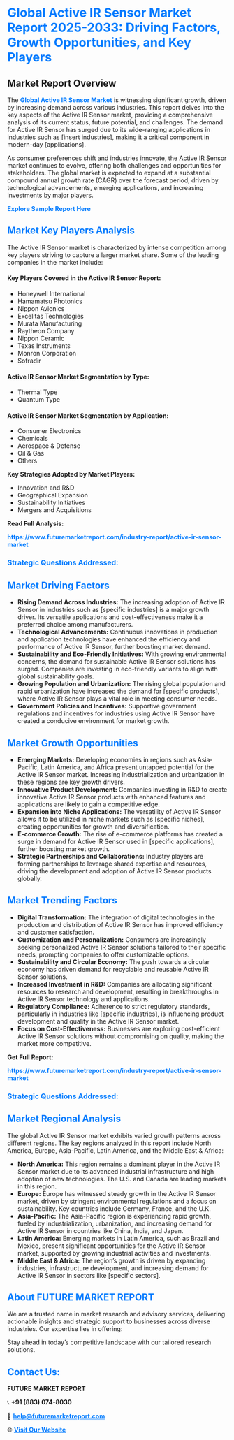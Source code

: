<h1 style="color: #007BFF;">Global Active IR Sensor Market Report 2025-2033: Driving Factors, Growth Opportunities, and Key Players</h1>

<section id="overview">
<h2>Market Report Overview</h2>
<p>The <a href="https://www.futuremarketreport.com/industry-report/active-ir-sensor-market" style="color: #007BFF; text-decoration: none;"><strong>Global Active IR Sensor Market</strong></a> is witnessing significant growth, driven by increasing demand across various industries. This report delves into the key aspects of the Active IR Sensor market, providing a comprehensive analysis of its current status, future potential, and challenges. The demand for Active IR Sensor has surged due to its wide-ranging applications in industries such as [insert industries], making it a critical component in modern-day [applications].</p>
<p>As consumer preferences shift and industries innovate, the Active IR Sensor market continues to evolve, offering both challenges and opportunities for stakeholders. The global market is expected to expand at a substantial compound annual growth rate (CAGR) over the forecast period, driven by technological advancements, emerging applications, and increasing investments by major players.</p>
</section>

<section id="overview">
<p><a href="https://www.futuremarketreport.com/request-sample/reportId=83964" style="color: #007BFF; text-decoration: none;"><strong>Explore Sample Report Here</strong></a></p>
</section>

<section id="key-players">
<h2 style="color: #007BFF;">Market Key Players Analysis</h2>
<p>The Active IR Sensor market is characterized by intense competition among key players striving to capture a larger market share. Some of the leading companies in the market include:</p>
<h4>Key Players Covered in the Active IR Sensor Report:</h4>
<ul><li>Honeywell International</li><li>Hamamatsu Photonics</li><li>Nippon Avionics</li><li>Excelitas Technologies</li><li>Murata Manufacturing</li><li>Raytheon Company</li><li>Nippon Ceramic</li><li>Texas Instruments</li><li>Monron Corporation</li><li>Sofradir</li></ul>
<h4>Active IR Sensor Market Segmentation by Type:</h4>
<ul><li>Thermal Type</li><li>Quantum Type</li></ul>

<h4>Active IR Sensor Market Segmentation by Application:</h4>
<ul><li>Consumer Electronics</li><li>Chemicals</li><li>Aerospace &amp; Defense</li><li>Oil &amp; Gas</li><li>Others</li></ul>
<p><strong>Key Strategies Adopted by Market Players:</strong></p>
<ul>
<li>Innovation and R&D</li>
<li>Geographical Expansion</li>
<li>Sustainability Initiatives</li>
<li>Mergers and Acquisitions</li>
</ul>
</section>

<section>
<p><strong>Read Full Analysis: </strong></p><a href="https://www.futuremarketreport.com/industry-report/active-ir-sensor-market" style="color: #007BFF; text-decoration: none;"><strong>https://www.futuremarketreport.com/industry-report/active-ir-sensor-market</strong></a>
<h3 style="color: #007BFF;">Strategic Questions Addressed:</h3>
</section>

<section id="driving-factors">
<h2 style="color: #007BFF;">Market Driving Factors</h2>
<ul>
<li><strong>Rising Demand Across Industries:</strong> The increasing adoption of Active IR Sensor in industries such as [specific industries] is a major growth driver. Its versatile applications and cost-effectiveness make it a preferred choice among manufacturers.</li>
<li><strong>Technological Advancements:</strong> Continuous innovations in production and application technologies have enhanced the efficiency and performance of Active IR Sensor, further boosting market demand.</li>
<li><strong>Sustainability and Eco-Friendly Initiatives:</strong> With growing environmental concerns, the demand for sustainable Active IR Sensor solutions has surged. Companies are investing in eco-friendly variants to align with global sustainability goals.</li>
<li><strong>Growing Population and Urbanization:</strong> The rising global population and rapid urbanization have increased the demand for [specific products], where Active IR Sensor plays a vital role in meeting consumer needs.</li>
<li><strong>Government Policies and Incentives:</strong> Supportive government regulations and incentives for industries using Active IR Sensor have created a conducive environment for market growth.</li>
</ul>
</section>

<section id="growth-opportunities">
<h2 style="color: #007BFF;">Market Growth Opportunities</h2>
<ul>
<li><strong>Emerging Markets:</strong> Developing economies in regions such as Asia-Pacific, Latin America, and Africa present untapped potential for the Active IR Sensor market. Increasing industrialization and urbanization in these regions are key growth drivers.</li>
<li><strong>Innovative Product Development:</strong> Companies investing in R&D to create innovative Active IR Sensor products with enhanced features and applications are likely to gain a competitive edge.</li>
<li><strong>Expansion into Niche Applications:</strong> The versatility of Active IR Sensor allows it to be utilized in niche markets such as [specific niches], creating opportunities for growth and diversification.</li>
<li><strong>E-commerce Growth:</strong> The rise of e-commerce platforms has created a surge in demand for Active IR Sensor used in [specific applications], further boosting market growth.</li>
<li><strong>Strategic Partnerships and Collaborations:</strong> Industry players are forming partnerships to leverage shared expertise and resources, driving the development and adoption of Active IR Sensor products globally.</li>
</ul>
</section>

<section id="trending-factors">
<h2 style="color: #007BFF;">Market Trending Factors</h2>
<ul>
<li><strong>Digital Transformation:</strong> The integration of digital technologies in the production and distribution of Active IR Sensor has improved efficiency and customer satisfaction.</li>
<li><strong>Customization and Personalization:</strong> Consumers are increasingly seeking personalized Active IR Sensor solutions tailored to their specific needs, prompting companies to offer customizable options.</li>
<li><strong>Sustainability and Circular Economy:</strong> The push towards a circular economy has driven demand for recyclable and reusable Active IR Sensor solutions.</li>
<li><strong>Increased Investment in R&D:</strong> Companies are allocating significant resources to research and development, resulting in breakthroughs in Active IR Sensor technology and applications.</li>
<li><strong>Regulatory Compliance:</strong> Adherence to strict regulatory standards, particularly in industries like [specific industries], is influencing product development and quality in the Active IR Sensor market.</li>
<li><strong>Focus on Cost-Effectiveness:</strong> Businesses are exploring cost-efficient Active IR Sensor solutions without compromising on quality, making the market more competitive.</li>
</ul>
</section>

<section>
<p><strong>Get Full Report: </strong></p><a href="https://www.futuremarketreport.com/industry-report/active-ir-sensor-market" style="color: #007BFF; text-decoration: none;"><strong>https://www.futuremarketreport.com/industry-report/active-ir-sensor-market</strong></a>
<h3 style="color: #007BFF;">Strategic Questions Addressed:</h3>
</section>


<section id="regional-analysis">
<h2 style="color: #007BFF;">Market Regional Analysis</h2>
<p>The global Active IR Sensor market exhibits varied growth patterns across different regions. The key regions analyzed in this report include North America, Europe, Asia-Pacific, Latin America, and the Middle East & Africa:</p>
<ul>
<li><strong>North America:</strong> This region remains a dominant player in the Active IR Sensor market due to its advanced industrial infrastructure and high adoption of new technologies. The U.S. and Canada are leading markets in this region.</li>
<li><strong>Europe:</strong> Europe has witnessed steady growth in the Active IR Sensor market, driven by stringent environmental regulations and a focus on sustainability. Key countries include Germany, France, and the U.K.</li>
<li><strong>Asia-Pacific:</strong> The Asia-Pacific region is experiencing rapid growth, fueled by industrialization, urbanization, and increasing demand for Active IR Sensor in countries like China, India, and Japan.</li>
<li><strong>Latin America:</strong> Emerging markets in Latin America, such as Brazil and Mexico, present significant opportunities for the Active IR Sensor market, supported by growing industrial activities and investments.</li>
<li><strong>Middle East & Africa:</strong> The region’s growth is driven by expanding industries, infrastructure development, and increasing demand for Active IR Sensor in sectors like [specific sectors].</li>
</ul>
</section>

<footer>
<h2 style="color: #007BFF;">About FUTURE MARKET REPORT</h2>
<p>We are a trusted name in market research and advisory services, delivering actionable insights and strategic support to businesses across diverse industries. Our expertise lies in offering:</p>

<p>Stay ahead in today’s competitive landscape with our tailored research solutions.</p>

<h2 style="color: #007BFF;">Contact Us:</h2>
<p><strong>FUTURE MARKET REPORT</strong></p>
<p>📞 <strong>+91 (883) 074-8030</strong></p>
<p>📧 <strong><a href="mailto:help@futuremarketreport.com" style="color: #007BFF;">help@futuremarketreport.com</a></strong></p>
<p>🌐 <strong><a href="https://www.futuremarketreport.com/" style="color: #007BFF;">Visit Our Website</a></strong></p>
</footer>